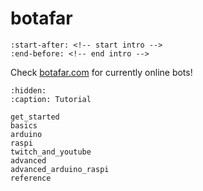 # botafar

```{include} ../../README.md
:start-after: <!-- start intro -->
:end-before: <!-- end intro -->
```

Check [botafar.com](https://botafar.com) for currently online bots!

```{toctree}
:hidden:
:caption: Tutorial

get_started
basics
arduino
raspi
twitch_and_youtube
advanced
advanced_arduino_raspi
reference
```

<!-- ```{toctree}
:hidden:
:caption: Advanced

controls
bot_lifecycle
``` -->

<!-- ```{toctree}
:hidden:
:caption: Other

reference
development
``` -->